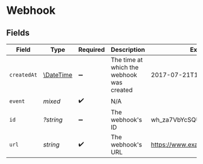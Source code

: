 # Webhook


## Fields

| Field                                                         | Type                                                          | Required                                                      | Description                                                   | Example                                                       |
| ------------------------------------------------------------- | ------------------------------------------------------------- | ------------------------------------------------------------- | ------------------------------------------------------------- | ------------------------------------------------------------- |
| `createdAt`                                                   | [\DateTime](https://www.php.net/manual/en/class.datetime.php) | :heavy_minus_sign:                                            | The time at which the webhook was created                     | 2017-07-21T17:32:28Z                                          |
| `event`                                                       | *mixed*                                                       | :heavy_check_mark:                                            | N/A                                                           |                                                               |
| `id`                                                          | *?string*                                                     | :heavy_minus_sign:                                            | The webhook's ID                                              | wh_za7VbYcSQU2zRgGQXQAm-g                                     |
| `url`                                                         | *string*                                                      | :heavy_check_mark:                                            | The webhook's URL                                             | https://www.example.com/webhook                               |